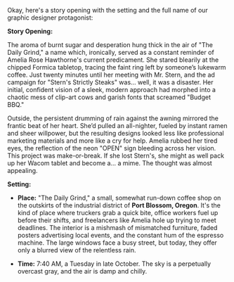 Okay, here's a story opening with the setting and the full name of our graphic designer protagonist:

**Story Opening:**

The aroma of burnt sugar and desperation hung thick in the air of "The Daily Grind," a name which, ironically, served as a constant reminder of Amelia Rose Hawthorne's current predicament. She stared blearily at the chipped Formica tabletop, tracing the faint ring left by someone’s lukewarm coffee. Just twenty minutes until her meeting with Mr. Stern, and the ad campaign for "Stern's Strictly Steaks" was… well, it was a disaster. Her initial, confident vision of a sleek, modern approach had morphed into a chaotic mess of clip-art cows and garish fonts that screamed "Budget BBQ."

Outside, the persistent drumming of rain against the awning mirrored the frantic beat of her heart. She’d pulled an all-nighter, fueled by instant ramen and sheer willpower, but the resulting designs looked less like professional marketing materials and more like a cry for help. Amelia rubbed her tired eyes, the reflection of the neon "OPEN" sign bleeding across her vision. This project was make-or-break. If she lost Stern's, she might as well pack up her Wacom tablet and become a… a mime. The thought was almost appealing.

**Setting:**

*   **Place:** "The Daily Grind," a small, somewhat run-down coffee shop on the outskirts of the industrial district of **Port Blossom, Oregon**. It's the kind of place where truckers grab a quick bite, office workers fuel up before their shifts, and freelancers like Amelia hole up trying to meet deadlines. The interior is a mishmash of mismatched furniture, faded posters advertising local events, and the constant hum of the espresso machine. The large windows face a busy street, but today, they offer only a blurred view of the relentless rain.

*   **Time:** 7:40 AM, a Tuesday in late October. The sky is a perpetually overcast gray, and the air is damp and chilly.
